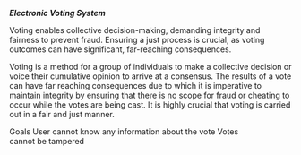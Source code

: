 ***Electronic Voting System***

Voting enables collective decision-making, demanding integrity and fairness to prevent fraud. Ensuring a just process is crucial, as voting outcomes can have significant, far-reaching consequences.

Voting is a method for a group of individuals to make a collective decision or voice their cumulative opinion to arrive at a consensus. The results of a vote can have far reaching consequences due to 
which it is imperative to maintain integrity by ensuring that there is no scope for fraud or cheating to occur while the votes are being cast. It is highly crucial that voting is carried out in a fair and just manner.

Goals
User cannot know any information about the vote Votes cannot be tampered
